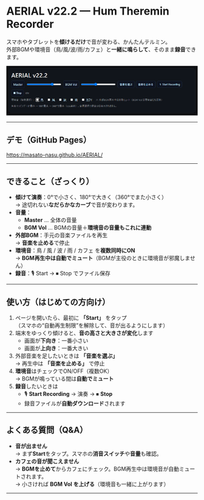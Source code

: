 # AERIAL v22.2 — Hum Theremin Recorder

スマホやタブレットを**傾けるだけ**で音が変わる、かんたんテルミン。  
外部BGMや環境音（鳥/風/波/雨/カフェ）と**一緒に鳴らして**、そのまま**録音**できます。

![screenshot](./thermin.PNG)

---

## デモ（GitHub Pages）

https://masato-nasu.github.io/AERIAL/

---

## できること（ざっくり）

- **傾けて演奏**：0°で小さく、180°で大きく（360°でまた小さく）  
  → 途切れない**なだらかなカーブ**で音が変わります。
- **音量**：  
  - **Master** … 全体の音量  
  - **BGM Vol** … BGMの音量＋**環境音の音量もこれに連動**
- **外部BGM**：手元の音楽ファイルを再生  
  → **音楽を止める**で停止
- **環境音**：鳥 / 風 / 波 / 雨 / カフェ を**複数同時にON**  
  → **BGM再生中は自動でミュート**（BGMが主役のときに環境音が邪魔しません）
- **録音**：🎙 Start → ⏹ Stop でファイル保存

---

## 使い方（はじめての方向け）

1. ページを開いたら、最初に **「Start」** をタップ  
   （スマホの“自動再生制限”を解除して、音が出るようにします）
2. 端末をゆっくり傾けると、**音の高さと大きさが変化**します  
   - 画面が**下向き**：一番小さい  
   - 画面が**上向き**：一番大きい
3. 外部音楽を足したいときは **「音楽を選ぶ」**  
   → 再生中は **「音楽を止める」** で停止
4. **環境音**はチェックでON/OFF（複数OK）  
   → BGMが鳴っている間は**自動でミュート**
5. **録音**したいときは  
   - 🎙 **Start Recording** → 演奏 → ⏹ **Stop**  
   - 録音ファイルが**自動ダウンロード**されます

---

## よくある質問（Q&A）

- **音が出ません**  
  → まず**Start**をタップ。スマホの**消音スイッチ**や**音量**も確認。  
- **カフェの音が聞こえません**  
  → **BGMを止めて**からカフェにチェック。BGM再生中は環境音が自動ミュートされます。  
  → 小さければ **BGM Vol を上げる**（環境音も一緒に上がります）
---
